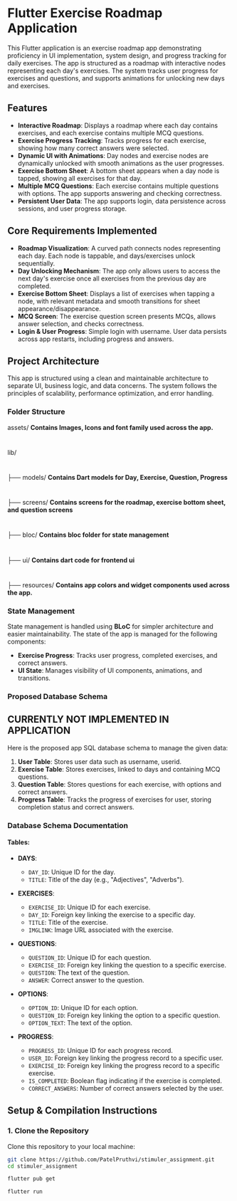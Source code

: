 # Flutter Exercise Roadmap Application

This Flutter application is an exercise roadmap app demonstrating proficiency in UI implementation, system design, and progress tracking for daily exercises. The app is structured as a roadmap with interactive nodes representing each day's exercises. The system tracks user progress for exercises and questions, and supports animations for unlocking new days and exercises.

## Features

- **Interactive Roadmap**: Displays a roadmap where each day contains exercises, and each exercise contains multiple MCQ questions.
- **Exercise Progress Tracking**: Tracks progress for each exercise, showing how many correct answers were selected.
- **Dynamic UI with Animations**: Day nodes and exercise nodes are dynamically unlocked with smooth animations as the user progresses.
- **Exercise Bottom Sheet**: A bottom sheet appears when a day node is tapped, showing all exercises for that day.
- **Multiple MCQ Questions**: Each exercise contains multiple questions with options. The app supports answering and checking correctness.
- **Persistent User Data**: The app supports login, data persistence across sessions, and user progress storage.


## Core Requirements Implemented

- **Roadmap Visualization**: A curved path connects nodes representing each day. Each node is tappable, and days/exercises unlock sequentially.
- **Day Unlocking Mechanism**: The app only allows users to access the next day's exercise once all exercises from the previous day are completed.
- **Exercise Bottom Sheet**: Displays a list of exercises when tapping a node, with relevant metadata and smooth transitions for sheet appearance/disappearance.
- **MCQ Screen**: The exercise question screen presents MCQs, allows answer selection, and checks correctness.
- **Login & User Progress**: Simple login with username. User data persists across app restarts, including progress and answers.

## Project Architecture

This app is structured using a clean and maintainable architecture to separate UI, business logic, and data concerns. The system follows the principles of scalability, performance optimization, and error handling.

### Folder Structure

assets/
**Contains Images, Icons and font family used across the app.**
#
lib/ 
# 
├── models/ 
**Contains Dart models for Day, Exercise, Question, Progress**
#
├── screens/ 
**Contains screens for the roadmap, exercise bottom sheet, and question screens** 
   #
   ├── bloc/ 
**Contains bloc folder for state management** 
   #
   ├── ui/
**Contains dart code for frontend ui**
#
├── resources/ 
**Contains app colors and widget components used across the app.**


### State Management

State management is handled using **BLoC** for simpler architecture and easier maintainability. The state of the app is managed for the following components:

- **Exercise Progress**: Tracks user progress, completed exercises, and correct answers.
- **UI State**: Manages visibility of UI components, animations, and transitions.

### Proposed Database Schema
## CURRENTLY NOT IMPLEMENTED IN APPLICATION

Here is the proposed app SQL database schema to manage the given data:

1. **User Table**: Stores user data such as username, userid.
2. **Exercise Table**: Stores exercises, linked to days and containing MCQ questions.
3. **Question Table**: Stores questions for each exercise, with options and correct answers.
4. **Progress Table**: Tracks the progress of exercises for user, storing completion status and correct answers.

### Database Schema Documentation

#### Tables:

- **DAYS**: 
  - `DAY_ID`: Unique ID for the day.
  - `TITLE`: Title of the day (e.g., "Adjectives", "Adverbs").
  
- **EXERCISES**:
  - `EXERCISE_ID`: Unique ID for each exercise.
  - `DAY_ID`: Foreign key linking the exercise to a specific day.
  - `TITLE`: Title of the exercise.
  - `IMGLINK`: Image URL associated with the exercise.

- **QUESTIONS**:
  - `QUESTION_ID`: Unique ID for each question.
  - `EXERCISE_ID`: Foreign key linking the question to a specific exercise.
  - `QUESTION`: The text of the question.
  - `ANSWER`: Correct answer to the question.
  
- **OPTIONS**:
  - `OPTION_ID`: Unique ID for each option.
  - `QUESTION_ID`: Foreign key linking the option to a specific question.
  - `OPTION_TEXT`: The text of the option.

- **PROGRESS**:
  - `PROGRESS_ID`: Unique ID for each progress record.
  - `USER_ID`: Foreign key linking the progress record to a specific user.
  - `EXERCISE_ID`: Foreign key linking the progress record to a specific exercise.
  - `IS_COMPLETED`: Boolean flag indicating if the exercise is completed.
  - `CORRECT_ANSWERS`: Number of correct answers selected by the user.

## Setup & Compilation Instructions

### 1. Clone the Repository

Clone this repository to your local machine:

```bash
git clone https://github.com/PatelPruthvi/stimuler_assignment.git
cd stimuler_assignment
```

```bash
flutter pub get
```

 ```bash
flutter run
```